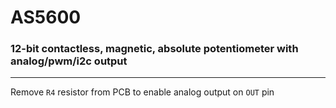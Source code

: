 # AS5600
### 12-bit contactless, magnetic, absolute potentiometer with analog/pwm/i2c output

---

Remove `R4` resistor from PCB to enable analog output on `OUT` pin

